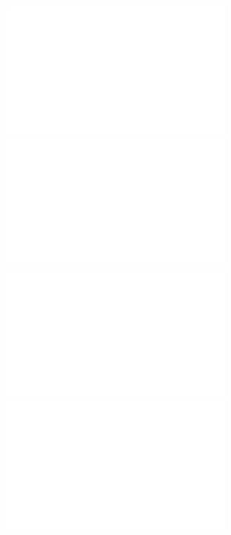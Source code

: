 &ensp;&ensp;&ensp;&ensp;&ensp;&ensp;![](https://raw.githubusercontent.com/Tjorven-Liebe/github-stats/master/generated/overview.svg#gh-catppuccin-machiato)![](https://raw.githubusercontent.com/Tjorven-Liebe/github-stats/master/generated/overview.svg#gh-light-mode-only)&ensp;&ensp;&ensp;&ensp;&ensp;&ensp;![](https://raw.githubusercontent.com/Tjorven-Liebe/github-stats/master/generated/languages.svg#gh-catppuccin-machiato)![](https://raw.githubusercontent.com/Tjorven-Liebe/github-stats/master/generated/languages.svg#gh-light-mode-only)
